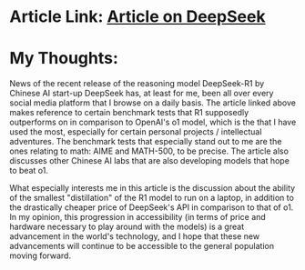 # Article Link: [Article on DeepSeek]([text](https://techcrunch.com/2025/01/27/deepseek-claims-its-reasoning-model-beats-openais-o1-on-certain-benchmarks/))

# My Thoughts:

News of the recent release of the reasoning model DeepSeek-R1 by Chinese AI start-up DeepSeek has, at least for me, been all over every social media platform that I browse on a daily basis. The article linked above makes reference to certain benchmark tests that R1 supposedly outperforms on in comparison to OpenAI's o1 model, which is the that I have used the most, especially for certain personal projects / intellectual adventures. The benchmark tests that especially stand out to me are the ones relating to math: AIME and MATH-500, to be precise. The article also discusses other Chinese AI labs that are also developing models that hope to beat o1.

What especially interests me in this article is the discussion about the ability of the smallest "distillation" of the R1 model to run on a laptop, in addition to the drastically cheaper price of DeepSeek's API in comparison to that of o1. In my opinion, this progression in accessibility (in terms of price and hardware necessary to play around with the models) is a great advancement in the world's technology, and I hope that these new advancements will continue to be accessible to the general population moving forward.